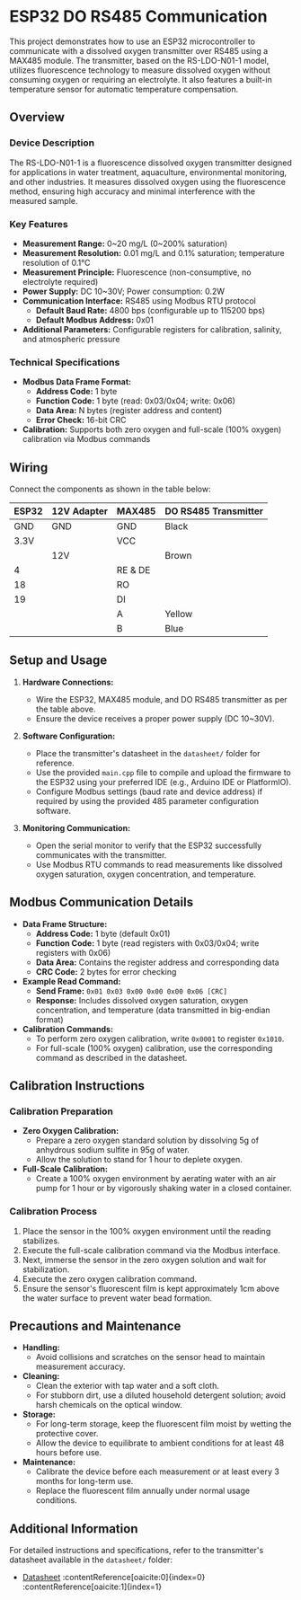 # ESP32 DO RS485 Communication

This project demonstrates how to use an ESP32 microcontroller to communicate with a dissolved oxygen transmitter over RS485 using a MAX485 module. The transmitter, based on the RS-LDO-N01-1 model, utilizes fluorescence technology to measure dissolved oxygen without consuming oxygen or requiring an electrolyte. It also features a built-in temperature sensor for automatic temperature compensation.

## Overview

### Device Description

The RS-LDO-N01-1 is a fluorescence dissolved oxygen transmitter designed for applications in water treatment, aquaculture, environmental monitoring, and other industries. It measures dissolved oxygen using the fluorescence method, ensuring high accuracy and minimal interference with the measured sample.

### Key Features

- **Measurement Range:** 0~20 mg/L (0~200% saturation)
- **Measurement Resolution:** 0.01 mg/L and 0.1% saturation; temperature resolution of 0.1℃
- **Measurement Principle:** Fluorescence (non-consumptive, no electrolyte required)
- **Power Supply:** DC 10~30V; Power consumption: 0.2W
- **Communication Interface:** RS485 using Modbus RTU protocol
  - **Default Baud Rate:** 4800 bps (configurable up to 115200 bps)
  - **Default Modbus Address:** 0x01
- **Additional Parameters:** Configurable registers for calibration, salinity, and atmospheric pressure

### Technical Specifications

- **Modbus Data Frame Format:**
  - **Address Code:** 1 byte
  - **Function Code:** 1 byte (read: 0x03/0x04; write: 0x06)
  - **Data Area:** N bytes (register address and content)
  - **Error Check:** 16-bit CRC
- **Calibration:** Supports both zero oxygen and full-scale (100% oxygen) calibration via Modbus commands

## Wiring

Connect the components as shown in the table below:

| ESP32 | 12V Adapter | MAX485 | DO RS485 Transmitter |
|-------|-------------|--------|----------------------|
| GND   | GND         | GND    | Black                |
| 3.3V  |             | VCC    |                      |
|       | 12V         |        | Brown                |
| 4     |             | RE & DE|                      |
| 18    |             | RO     |                      |
| 19    |             | DI     |                      |
|       |             | A      | Yellow               |
|       |             | B      | Blue                 |

## Setup and Usage

1. **Hardware Connections:**
   - Wire the ESP32, MAX485 module, and DO RS485 transmitter as per the table above.
   - Ensure the device receives a proper power supply (DC 10~30V).

2. **Software Configuration:**
   - Place the transmitter's datasheet in the `datasheet/` folder for reference.
   - Use the provided `main.cpp` file to compile and upload the firmware to the ESP32 using your preferred IDE (e.g., Arduino IDE or PlatformIO).
   - Configure Modbus settings (baud rate and device address) if required by using the provided 485 parameter configuration software.

3. **Monitoring Communication:**
   - Open the serial monitor to verify that the ESP32 successfully communicates with the transmitter.
   - Use Modbus RTU commands to read measurements like dissolved oxygen saturation, oxygen concentration, and temperature.

## Modbus Communication Details

- **Data Frame Structure:**
  - **Address Code:** 1 byte (default 0x01)
  - **Function Code:** 1 byte (read registers with 0x03/0x04; write registers with 0x06)
  - **Data Area:** Contains the register address and corresponding data
  - **CRC Code:** 2 bytes for error checking
- **Example Read Command:**
  - **Send Frame:** `0x01 0x03 0x00 0x00 0x00 0x06 [CRC]`
  - **Response:** Includes dissolved oxygen saturation, oxygen concentration, and temperature (data transmitted in big-endian format)
- **Calibration Commands:**
  - To perform zero oxygen calibration, write `0x0001` to register `0x1010`.
  - For full-scale (100% oxygen) calibration, use the corresponding command as described in the datasheet.

## Calibration Instructions

### Calibration Preparation

- **Zero Oxygen Calibration:**
  - Prepare a zero oxygen standard solution by dissolving 5g of anhydrous sodium sulfite in 95g of water.
  - Allow the solution to stand for 1 hour to deplete oxygen.
- **Full-Scale Calibration:**
  - Create a 100% oxygen environment by aerating water with an air pump for 1 hour or by vigorously shaking water in a closed container.

### Calibration Process

1. Place the sensor in the 100% oxygen environment until the reading stabilizes.
2. Execute the full-scale calibration command via the Modbus interface.
3. Next, immerse the sensor in the zero oxygen solution and wait for stabilization.
4. Execute the zero oxygen calibration command.
5. Ensure the sensor's fluorescent film is kept approximately 1cm above the water surface to prevent water bead formation.

## Precautions and Maintenance

- **Handling:**
  - Avoid collisions and scratches on the sensor head to maintain measurement accuracy.
- **Cleaning:**
  - Clean the exterior with tap water and a soft cloth.
  - For stubborn dirt, use a diluted household detergent solution; avoid harsh chemicals on the optical window.
- **Storage:**
  - For long-term storage, keep the fluorescent film moist by wetting the protective cover.
  - Allow the device to equilibrate to ambient conditions for at least 48 hours before use.
- **Maintenance:**
  - Calibrate the device before each measurement or at least every 3 months for long-term use.
  - Replace the fluorescent film annually under normal usage conditions.

## Additional Information

For detailed instructions and specifications, refer to the transmitter's datasheet available in the `datasheet/` folder:

- [Datasheet](datasheet/18-RS-LDO-N01-1-Dissolved-Oxygen-Transmitter-Instruction-Manual-1.pdf) :contentReference[oaicite:0]{index=0}&#8203;:contentReference[oaicite:1]{index=1}
 